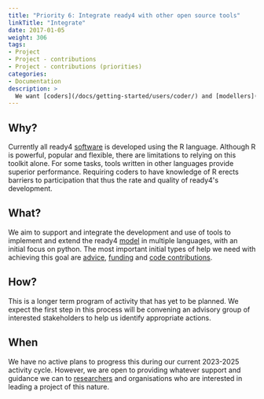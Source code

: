 ```yaml
---
title: "Priority 6: Integrate ready4 with other open source tools"
linkTitle: "Integrate"
date: 2017-01-05
weight: 306
tags:
- Project
- Project - contributions
- Project - contributions (priorities)
categories:
- Documentation
description: >
  We want [coders](/docs/getting-started/users/coder/) and [modellers](/docs/getting-started/users/modeller/) working in languages such as python to be able to readily [use](/docs/model/modules/using-modules/) and contribute to ready4.
---
```



## Why?
Currently all ready4 [software](/docs/software/) is developed using the R language. Although R is powerful, popular and flexible, there are limitations to relying on this toolkit alone. For some tasks, tools written in other languages provide superior performance. Requiring coders to have knowledge of R erects barriers to participation that thus the rate and quality of ready4's development.

## What?
We aim to support and integrate the development and use of tools to implement and extend the ready4 [model](/docs/model/) in multiple languages, with an initial focus on python. The most important initial types of help we need with achieving this goal are [advice](/docs/contribution-guidelines/contribution-types/advisory/), [funding](/docs/contribution-guidelines/contribution-types/funding/) and [code contributions](/docs/contribution-guidelines/contribution-types/code/). 

## How?
This is a longer term program of activity that has yet to be planned. We expect the first step in this process will be convening an advisory group of interested stakeholders to help us identify appropriate actions.

## When
We have no active plans to progress this during our current 2023-2025 activity cycle. However, we are open to providing whatever support and guidance we can to [researchers](/docs/getting-started/stakeholders/researchers/) and organisations who are interested in leading a project of this nature.
